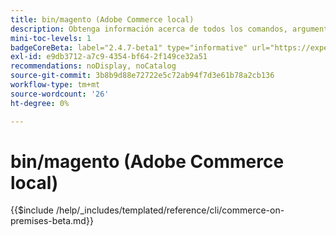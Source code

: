 ```yaml
---
title: bin/magento (Adobe Commerce local)
description: Obtenga información acerca de todos los comandos, argumentos y opciones disponibles para la herramienta de línea de comandos bin/magento de Adobe Commerce.
mini-toc-levels: 1
badgeCoreBeta: label="2.4.7-beta1" type="informative" url="https://experienceleague.adobe.com/docs/commerce-operations/release/notes/adobe-commerce/2-4-7.html"
exl-id: e9db3712-a7c9-4354-bf64-2f149ce32a51
recommendations: noDisplay, noCatalog
source-git-commit: 3b8b9d88e72722e5c72ab94f7d3e61b78a2cb136
workflow-type: tm+mt
source-wordcount: '26'
ht-degree: 0%

---
```


# bin/magento (Adobe Commerce local)

{{$include /help/_includes/templated/reference/cli/commerce-on-premises-beta.md}}
